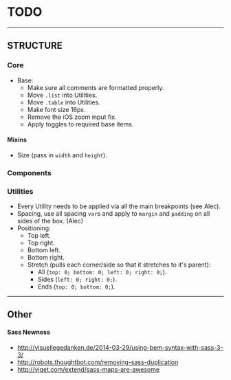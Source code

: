 # TODO

---

## STRUCTURE

### Core

  - Base:
    - Make sure all comments are formatted properly.
    - Move `.list` into Utilities.
    - Move `.table` into Utilities.
    - Make font size 16px.
    - Remove the iOS zoom input fix.
    - Apply toggles to required base items.

  #### Mixins

  - Size (pass in `width` and `height`).

  ### Components

  ### Utilities

  - Every Utility needs to be applied via all the main breakpoints (see Alec).
  - Spacing, use all spacing `var`s and apply to `margin` and `padding` on all sides of the box. (Alec)
  - Positioning:
    - Top left.
    - Top right.
    - Bottom left.
    - Bottom right.
    - Stretch (pulls each corner/side so that it stretches to it's parent):
      - All (`top: 0; bottom: 0; left: 0; right: 0;`).
      - Sides (`left: 0; right: 0;`).
      - Ends (`top: 0; bottom: 0;`).


---


## Other

#### Sass Newness

- <http://visuellegedanken.de/2014-03-29/using-bem-syntax-with-sass-3-3/>
- <http://robots.thoughtbot.com/removing-sass-duplication>
- <http://viget.com/extend/sass-maps-are-awesome>
